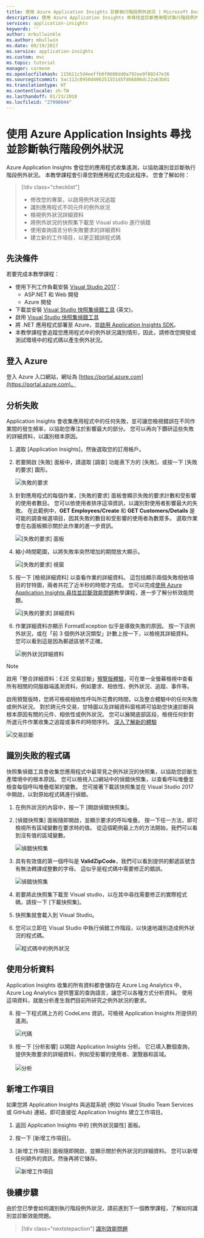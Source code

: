 ```yaml
---
title: 使用 Azure Application Insights 診斷執行階段例外狀況 | Microsoft Docs
description: 使用 Azure Application Insights 來尋找並診斷應用程式執行階段例外狀況的教學課程。
services: application-insights
keywords: ''
author: mrbullwinkle
ms.author: mbullwin
ms.date: 09/19/2017
ms.service: application-insights
ms.custom: mvc
ms.topic: tutorial
manager: carmonm
ms.openlocfilehash: 115611c5d4eeffb0f0600dd0a792ee9f80247e36
ms.sourcegitcommit: 5ac112c0950d406251551d5fd66806dc22a63b01
ms.translationtype: HT
ms.contentlocale: zh-TW
ms.lasthandoff: 01/23/2018
ms.locfileid: "27998044"
---
```

# <a name="find-and-diagnose-run-time-exceptions-with-azure-application-insights"></a>使用 Azure Application Insights 尋找並診斷執行階段例外狀況

Azure Application Insights 會從您的應用程式收集遙測，以協助識別並診斷執行階段例外狀況。  本教學課程會引導您對應用程式完成此程序。  您會了解如何：

> [!div class="checklist"]
> * 修改您的專案，以啟用例外狀況追蹤
> * 識別應用程式不同元件的例外狀況
> * 檢視例外狀況詳細資料
> * 將例外狀況的快照集下載至 Visual studio 進行偵錯
> * 使用查詢語言分析失敗要求的詳細資料
> * 建立新的工作項目，以更正錯誤程式碼


## <a name="prerequisites"></a>先決條件

若要完成本教學課程：

- 使用下列工作負載安裝 [Visual Studio 2017](https://www.visualstudio.com/downloads/)：
    - ASP.NET 和 Web 開發
    - Azure 開發
- 下載並安裝 [Visual Studio 快照集偵錯工具](http://aka.ms/snapshotdebugger) \(英文\)。
- 啟用 [Visual Studio 快照集偵錯工具](https://docs.microsoft.com/azure/application-insights/app-insights-snapshot-debugger)
- 將 .NET 應用程式部署至 Azure，並[啟用 Application Insights SDK](app-insights-asp-net.md)。 
- 本教學課程會追蹤您應用程式中的例外狀況識別情形，因此，請修改您開發或測試環境中的程式碼以產生例外狀況。 

## <a name="log-in-to-azure"></a>登入 Azure
登入 Azure 入口網站，網址為 [https://portal.azure.com](https://portal.azure.com)。


## <a name="analyze-failures"></a>分析失敗
Application Insights 會收集應用程式中的任何失敗，並可讓您檢視錯誤在不同作業間的發生頻率，以協助您專注於影響最大的部分。  您可以再向下鑽研這些失敗的詳細資料，以識別根本原因。   

1. 選取 [Application Insights]，然後選取您的訂用帳戶。  
2. 若要開啟 [失敗] 面板中，請選取 [調查] 功能表下方的 [失敗]，或按一下 [失敗的要求] 圖形。

    ![失敗的要求](media/app-insights-tutorial-runtime-exceptions/failed-requests.png)

3. 針對應用程式的每個作業，[失敗的要求] 面板會顯示失敗的要求計數和受影響的使用者數目。  您可以依使用者排序這項資訊，以識別對使用者影響最大的失敗。  在此範例中，**GET Employees/Create** 和 **GET Customers/Details** 是可能的調查候選項目，因其失敗的數目和受影響的使用者為數眾多。  選取作業會在右面板顯示關於此作業的進一步資訊。

    ![[失敗的要求] 面板](media/app-insights-tutorial-runtime-exceptions/failed-requests-blade.png)

4. 縮小時間範圍，以將失敗率突然增加的期間放大顯示。

    ![[失敗的要求] 視窗](media/app-insights-tutorial-runtime-exceptions/failed-requests-window.png)

5. 按一下 [檢視詳細資料] 以查看作業的詳細資料。  這包括顯示兩個失敗相依項目的甘特圖，兩者共花了近半秒的時間才完成。  您可以完成[使用 Azure Application Insights 尋找並診斷效能問題](app-insights-tutorial-performance.md)教學課程，進一步了解分析效能問題。

    ![[失敗的要求] 詳細資料](media/app-insights-tutorial-runtime-exceptions/failed-requests-details.png)

6. 作業詳細資料亦顯示 FormatException 似乎是導致失敗的原因。  按一下該例外狀況，或在「前 3 個例外狀況類型」計數上按一下，以檢視其詳細資料。  您可以看到這是因為郵遞區號不正確。

    ![例外狀況詳細資料](media/app-insights-tutorial-runtime-exceptions/failed-requests-exception.png)

> [!NOTE]
啟用「整合詳細資料：E2E 交易診斷」[預覽版體驗](app-insights-previews.md)，可在單一全螢幕檢視中查看所有相關的伺服器端遙測資料，例如要求、相依性、例外狀況、追蹤、事件等。 

啟用預覽版時，您將可檢視相依性呼叫所花費的時間，以及整合體驗中的任何失敗或例外狀況。 對於跨元件交易，甘特圖以及詳細資料窗格將可協助您快速診斷與根本原因有關的元件、相依性或例外狀況。 您可以展開底部區段，檢視任何針對所選元件作業收集之追蹤或事件的時間序列。 [深入了解新的體驗](app-insights-transaction-diagnostics.md)  

![交易診斷](media/app-insights-tutorial-runtime-exceptions/e2e-transaction-preview.png)

## <a name="identify-failing-code"></a>識別失敗的程式碼
快照集偵錯工具會收集您應用程式中最常見之例外狀況的快照集，以協助您診斷生產環境中的根本原因。  您可以檢視入口網站中的偵錯快照集，以查看呼叫堆疊並檢查每個呼叫堆疊框架的變數。 您可接著下載該快照集並在 Visual Studio 2017 中開啟，以對原始程式碼進行偵錯。

1. 在例外狀況的內容中，按一下 [開啟偵錯快照集]。
2. [偵錯快照集] 面板隨即開啟，並顯示要求的呼叫堆疊。  按一下任一方法，即可檢視所有區域變數在要求時的值。  從這個範例最上方的方法開始，我們可以看到沒有值的區域變數。

    ![偵錯快照集](media/app-insights-tutorial-runtime-exceptions/debug-snapshot-01.png)

4. 具有有效值的第一個呼叫是 **ValidZipCode**，我們可以看到提供的郵遞區號含有無法轉譯成整數的字母。  這似乎是程式碼中需要修正的錯誤。

    ![偵錯快照集](media/app-insights-tutorial-runtime-exceptions/debug-snapshot-02.png)

5. 若要將此快照集下載至 Visual studio，以在其中尋找需要修正的實際程式碼，請按一下 [下載快照集]。
6. 快照集就會載入到 Visual Studio。
7. 您可以立即在 Visual Studio 中執行偵錯工作階段，以快速地識別造成例外狀況的程式碼。

    ![程式碼中的例外狀況](media/app-insights-tutorial-runtime-exceptions/exception-code.png)


## <a name="use-analytics-data"></a>使用分析資料
Application Insights 收集的所有資料都會儲存在 Azure Log Analytics 中，Azure Log Analytics 提供豐富的查詢語言，讓您可以各種方式分析資料。  使用這項資料，就能分析產生我們目前所研究之例外狀況的要求。 

8. 按一下程式碼上方的 CodeLens 資訊，可檢視 Application Insights 所提供的遙測。

    ![代碼](media/app-insights-tutorial-runtime-exceptions/codelens.png)

9. 按一下 [分析影響] 以開啟 Application Insights 分析。  它已填入數個查詢，提供失敗要求的詳細資料，例如受影響的使用者、瀏覽器和區域。<br><br>![分析](media/app-insights-tutorial-runtime-exceptions/analytics.png)<br>

## <a name="add-work-item"></a>新增工作項目
如果您將 Application Insights 與追蹤系統 (例如 Visual Studio Team Services 或 GitHub) 連結，即可直接從 Application Insights 建立工作項目。

1. 返回 Application Insights 中的 [例外狀況屬性] 面板。
2. 按一下 [新增工作項目]。
3. [新增工作項目] 面板隨即開啟，並顯示關於例外狀況的詳細資料。  您可以新增任何額外的資訊，然後再將它儲存。

    ![新增工作項目](media/app-insights-tutorial-runtime-exceptions/new-work-item.png)

## <a name="next-steps"></a>後續步驟
由於您已學會如何識別執行階段例外狀況，請前進到下一個教學課程，了解如何識別並診斷效能問題。

> [!div class="nextstepaction"]
> [識別效能問題](app-insights-tutorial-performance.md)